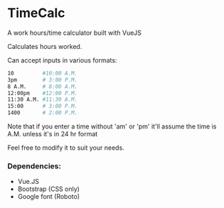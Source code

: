 # TimeCalc

A work hours/time calculator built with VueJS

Calculates hours worked.

Can accept inputs in various formats:

```bash
10         #10:00 A.M.
3pm        # 3:00 P.M.
8 A.M.     # 8:00 A.M.
12:00pm    #12:00 P.M.
11:30 A.M. #11:30 A.M.
15:00      # 3:00 P.M.
1400       # 2:00 P.M.
```

Note that if you enter a time without 'am' or 'pm' it'll assume the time is A.M. unless it's in 24 hr format

Feel free to modify it to suit your needs.

### Dependencies:

* Vue.JS
* Bootstrap (CSS only)
* Google font (Roboto)